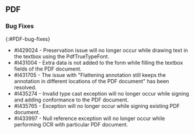 ## PDF

### Bug Fixes 
{:#PDF-bug-fixes} 

* \#I429024 -   Preservation issue will no longer occur while drawing text in the textbox using the PdfTrueTypeFont.
* \#I431004 -   Extra data is not added to the form while filling the textbox fields of the PDF document.
* \#I431705 -   The issue with "Flattening annotation still keeps the annotation in different locations of the PDF document" has been resolved. 
* \#I435274 -   Invalid type cast exception will no longer occur while signing and adding conformance to the PDF document.
* \#I435765 -   Exception will no longer occur while signing existing PDF document.
* \#I433997 -   Null reference exception will no longer occur while performing OCR with particular PDF document. 
